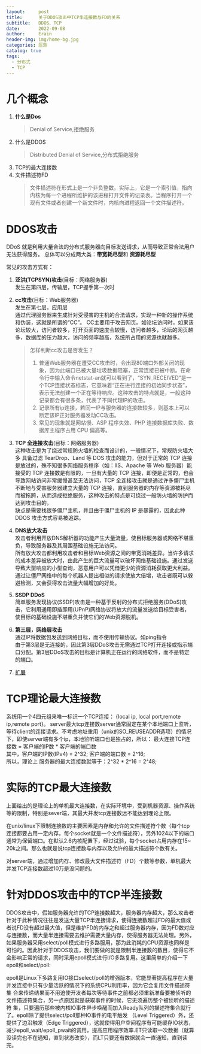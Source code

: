 ```yaml
---
layout:     post
title:      关于DDOS攻击中TCP半连接数与FD的关系
subtitle:   DDOS、TCP
date:       2022-09-08
author:     Erain
header-img: img/home-bg.jpg
categories: 压测
catalog: true
tags:
  - 分布式
  - TCP
---
```



# 几个概念

1. **什么是Dos**
   > Denial of Service,拒绝服务
1. 什么是DDOS
   > Distributed Denial of Service,分布式拒绝服务
1. TCP的最大连接数
1. 文件描述符FD
   > 文件描述符在形式上是一个非负整数。实际上，它是一个索引值，指向内核为每一个进程所维护的该进程打开文件的记录表。当程序打开一个现有文件或者创建一个新文件时，内核向进程返回一个文件描述符。

# DDOS攻击

DDoS 就是利用大量合法的分布式服务器向目标发送请求，从而导致正常合法用户无法获得服务。 总体可以分成两大类：**带宽耗尽型**和 **资源耗尽型**

常见的攻击方式有：

1. **泛洪(TCPSYN)攻击**(目标：网络服务器)     
   发生在第四层，传输层，TCP握手第一次时
2. **cc攻击**(目标：Web服务器)      
   发生在第七层，应用层  
   通过代理服务器来生成针对受侵害的主机的合法请求，实现一种新的操作系统和伪装，这就是所谓的“CC”。
   CC主要用于攻击网页。如论坛访问时，如果该论坛较大，访问者较多，打开页面的速度会较慢，访问者越多，论坛的网页越多，数据库的压力越大，访问的频率越高，系统所占用的资源也就越多。
   > 怎样判断cc攻击是否发生？
   > 1. 普通Web服务器在遭受CC攻击时，会出现80端口外部关闭的现象，因为此端口已被大量垃圾数据阻塞，正常连接已被中断。在命令行中输入命令netstat-an就可以看到了，“SYN_RECEIVED”是一个TCP连接状态标志，它意味着“正在进行连接的初始同步状态”，表示无法创建一个正在等待响应。这种攻击的特点就是，一般这种记录都会有很多条，代表了不同代理IP的攻击。
   > 1. 记录所有ip连接，若同一IP与服务器的连接数较多，则基本上可以断定该IP正对服务器发动CC攻击。
   > 1. 常见的现象就是网站慢、ASP 程序失效、PHP 连接数据库失败、数据库主程序占用 CPU 偏高等。

3. **TCP 全连接攻击**(目标：网络服务器)     
   这种攻击是为了绕过常规防火墙的检查而设计的，一般情况下，常规防火墙大多 具备过滤 TearDrop、Land 等 DOS 攻击的能力，但对于正常的 TCP 连接是放过的，殊不知很多网络服务程序（如：IIS、Apache 等 Web
   服务器）能接受的 TCP 连接数是有限的，一旦有大量的 TCP 连接，即便是正常的，也会导致网站访问非常缓慢甚至无法访问，TCP 全连接攻击就是通过许多僵尸主机不断地与受害服务器建立大量的 TCP
   连接，直到服务器的内存等资源被耗尽而被拖跨，从而造成拒绝服务，这种攻击的特点是可绕过一般防火墙的防护而达到攻击目的，  
   缺点是需要找很多僵尸主机，并且由于僵尸主机的 IP 是暴露的，因此此种 DDOS 攻击方式容易被追踪。

4. **DNS放大攻击**      
   攻击者利用开放DNS解析器的功能产生大量流量，使目标服务器或网络不堪重负，导致服务器及其周围基础设施无法访问。     
   所有放大攻击都利用攻击者和目标Web资源之间的带宽消耗差异。当许多请求的成本差异被放大时，由此产生的巨大流量可以破坏网络基础设施。通过发送导致大型响应的小型查询，恶意用户可以凭借更少的资源消耗获取更大利益。通过让僵尸网络中的每个机器人提出相似的请求使放大倍增，攻击者既可以躲避检测，又会获得攻击流量大幅增加的好处。

5. **SSDP DDoS**       
   简单服务发现协议(SSDP)攻击是一种基于反射的分布式拒绝服务(DDoS)攻击，它利用通用即插即用(UPnP)网络协议将放大的流量发送给目标受害者，使目标的基础设施不堪重负并使它们的Web资源脱机。

6. **第三层，网络层攻击**       
   通过IP将数据包发送到网络目标，而不使用传输协议。如ping指令     
   由于第3层是无连接的，因此第3层DDoS攻击无需通过TCP打开连接或指示端口分配。第3层DDoS攻击的目标是计算机正在运行的网络软件，而不是特定的端口。

7. [扩展](https://blog.csdn.net/zfw_666666/article/details/126222698)

# TCP理论最大连接数

系统用一个4四元组来唯一标识一个TCP连接： {local ip, local port,remote ip,remote port}。
server最大tcp连接数server通常固定在某个本地端口上监听，等待client的连接请求。不考虑地址重用（unix的SO_REUSEADDR选项）的情况下，即使server端有多个ip，本地监听端口也是独占的，所以：
最大连接TCP连接数 = 客户端的IP数 * 客户端的端口数     
其中，客户端的IP数(IPv4) = 2^32; 客户端的端口数 = 2^16;    
所以，理论上 服务器的最大连接数就等于：2^32 * 2^16 = 2^48;     

# 实际的TCP最大连接数

上面给出的是理论上的单机最大连接数，在实际环境中，受到机器资源、操作系统等的限制，特别是sever端，其最大并发tcp连接数远不能达到理论上限。

在unix/linux下限制连接数的主要因素是内存和允许的文件描述符个数（每个tcp连接都要占用一定内存，每个socket就是一个文件描述符），另外1024以下的端口通常为保留端口。在默认2.6内核配置下，经过试验，每个socket占用内存在15~
20k之间。那么也就是说tcp连接数与内存以及允许的最大描述符个数有关。

对server端，通过增加内存、修改最大文件描述符（FD）个数等参数，单机最大并发TCP连接数超过10万是没问题的。

# 针对DDOS攻击中的TCP半连接数

DDOS攻击中，假如服务器允许的TCP连接数超大，服务器内存超大，那么攻击者针对于此种情况往往是发送大量TCP半连接请求，使得连接数超过FD的最大值或者说FD没有超过最大值，但是维护FD的内存之和超过服务器内存，因为FD数对应与连接数，而大量半连接需要去维护需要大量内存，使得服务器无法处理。另外，如果服务器采用select/poll模式进行多路服用，那为此消耗的CPU资源也同样是可怕的。因此针对于DDOS攻击，我们要做的就是限制半连接数的数目，使得它不会影响正常的请求，同时采用epoll模式进行I/O多路复用。这里简单的介绍一下epoll和select/poll:

epoll是Linux下多路复用IO接口select/poll的增强版本，它能显著提高程序在大量并发连接中只有少量活跃的情况下的系统CPU利用率，因为它会复用文件描述符集
合来传递结果而不用迫使开发者每次等待事件之前都必须重新准备要被侦听的文件描述符集合，另一点原因就是获取事件的时候，它无须遍历整个被侦听的描述符
集，只要遍历那些被内核IO事件异步唤醒而加入Ready队列的描述符集合就行了。epoll除了提供select/poll那种IO事件的电平触发 （Level Triggered）外，还提供了边沿触发（Edge
Triggered），这就使得用户空间程序有可能缓存IO状态，减少epoll_wait/epoll_pwait的调用，提高应用程序效率.ET只读取一次数据（就算没读完也不在通知，直到状态改变），而LT只要还有数据就会一直通知，直到读完。